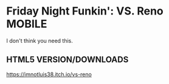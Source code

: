 # Friday Night Funkin': VS. Reno MOBILE

I don't think you need this.

## HTML5 VERSION/DOWNLOADS
https://imnotluis38.itch.io/vs-reno
